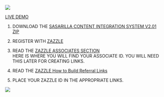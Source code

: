 ![](http://rlv.zcache.com/svc/view?rlvnet=1&realview=113944705860657500&design=b0b43193-86af-4402-a1c8-301ce8b15107&style=standard&max_dim=325)

[LIVE DEMO](http://thenocklist.com/sasarilla/)

1. DOWNLOAD THE [SASARILLA CONTENT INTEGRATION SYSTEM V2.01 ZIP](https://github.com/NOCKLIST/sasarilla)

2. REGISTER WITH [ZAZZLE](http://www.zazzle.com/)

3. READ THE [ZAZZLE ASSOCIATES SECTION](http://www.zazzle.com/my/associate/associate)  
HERE IS WHERE YOU WILL FIND YOUR ASSOCIATE ID.  YOU WILL NEED THIS LATER FOR CREATING LINKS.

4. READ THE [ZAZZLE How to Build Referral Links](http://www.zazzle.com/sell/affiliates/referrallinks)

5. PLACE YOUR ZAZZLE ID IN THE APPROPRIATE LINKS.  


![](http://rlv.zcache.com/svc/view?rlvnet=1&realview=113829903915989082&design=95cbb8de-71eb-435c-82b7-ec67854daa34&style=16x16&fabric=poly&max_dim=325)


